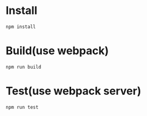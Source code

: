 # Install

    npm install

# Build(use webpack)

    npm run build

# Test(use webpack server)

    npm run test
